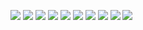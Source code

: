 ![](https://files.catbox.moe/51fdfm.webp)
![](https://files.catbox.moe/3jvbkd.webp)
![](https://files.catbox.moe/yl5cam.webp)
![](https://files.catbox.moe/zu80qv.webp)
![](https://files.catbox.moe/bg38ef.webp)
![](https://files.catbox.moe/6ttbpb.webp)
![](https://files.catbox.moe/zirsx1.webp)
![](https://files.catbox.moe/astj89.webp)
![](https://files.catbox.moe/67ud24.webp)
![](https://files.catbox.moe/7tlqsp.webp)
